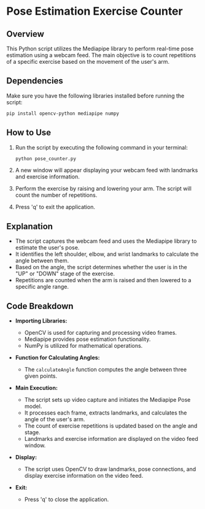# Pose Estimation Exercise Counter

## Overview
This Python script utilizes the Mediapipe library to perform real-time pose estimation using a webcam feed. The main objective is to count repetitions of a specific exercise based on the movement of the user's arm.

## Dependencies
Make sure you have the following libraries installed before running the script:

```bash
pip install opencv-python mediapipe numpy
```

## How to Use
1. Run the script by executing the following command in your terminal:

    ```bash
    python pose_counter.py
    ```

2. A new window will appear displaying your webcam feed with landmarks and exercise information.

3. Perform the exercise by raising and lowering your arm. The script will count the number of repetitions.

4. Press 'q' to exit the application.

## Explanation
- The script captures the webcam feed and uses the Mediapipe library to estimate the user's pose.
- It identifies the left shoulder, elbow, and wrist landmarks to calculate the angle between them.
- Based on the angle, the script determines whether the user is in the "UP" or "DOWN" stage of the exercise.
- Repetitions are counted when the arm is raised and then lowered to a specific angle range.

## Code Breakdown
- **Importing Libraries:**
  - OpenCV is used for capturing and processing video frames.
  - Mediapipe provides pose estimation functionality.
  - NumPy is utilized for mathematical operations.

- **Function for Calculating Angles:**
  - The `calculateAngle` function computes the angle between three given points.

- **Main Execution:**
  - The script sets up video capture and initiates the Mediapipe Pose model.
  - It processes each frame, extracts landmarks, and calculates the angle of the user's arm.
  - The count of exercise repetitions is updated based on the angle and stage.
  - Landmarks and exercise information are displayed on the video feed window.

- **Display:**
  - The script uses OpenCV to draw landmarks, pose connections, and display exercise information on the video feed.

- **Exit:**
  - Press 'q' to close the application.
